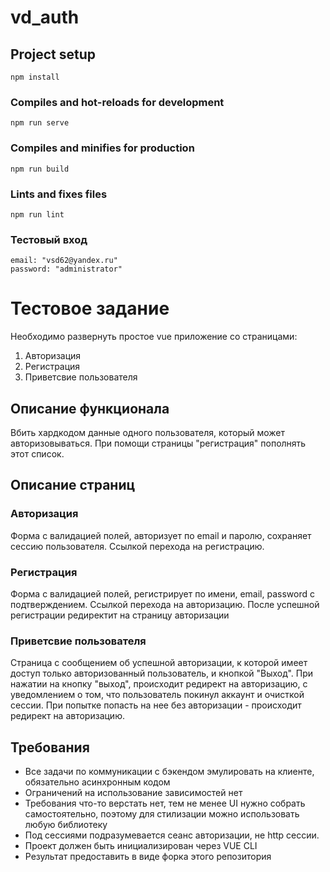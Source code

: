 # vd_auth

## Project setup
```
npm install
```

### Compiles and hot-reloads for development
```
npm run serve
```

### Compiles and minifies for production
```
npm run build
```

### Lints and fixes files
```
npm run lint
```

### Тестовый вход
```
email: "vsd62@yandex.ru"
password: "administrator"
```

# Тестовое задание
Необходимо развернуть простое vue приложение со страницами:
1. Авторизация
2. Регистрация
3. Приветсвие пользователя

## Описание функционала
Вбить хардкодом данные одного пользователя, который может авторизовываться. При помощи страницы "регистрация" пополнять этот список.

## Описание страниц
### Авторизация
Форма с валидацией полей, авторизует по email и паролю, сохраняет сессию пользователя.
Ссылкой перехода на регистрацию.

### Регистрация
Форма с валидацией полей, регистрирует по имени, email, password с подтверждением.
Ссылкой перехода на авторизацию.
После успешной регистрации редиректит на страницу авторизации

### Приветсвие пользователя
Страница с сообщением об успешной авторизации, к которой имеет доступ только авторизованный пользователь, и кнопкой "Выход". 
При нажатии на кнопку "выход", происходит редирект на авторизацию, c уведомлением о том, что пользователь покинул аккаунт и очисткой сессии.
При попытке попасть на нее без авторизации - происходит редирект на авторизацию.

## Требования
- Все задачи по коммуникации с бэкендом эмулировать на клиенте, обязательно асинхронным кодом
- Ограничений на использование зависимостей нет
- Требования что-то верстать нет, тем не менее UI нужно собрать самостоятельно, поэтому для стилизации можно использовать любую библиотеку
- Под сессиями подразумевается сеанс авторизации, не http сессии.
- Проект должен быть инициализирован через VUE CLI
- Результат предоставить в виде форка этого репозитория
